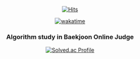 <div align="center">

[![Hits](https://hits.seeyoufarm.com/api/count/incr/badge.svg?url=https%3A%2F%2Fgithub.com%2Fvvalvvizal%2Fvvalvvizal&count_bg=%23FFE5F9&title_bg=%23ACACAC&icon=&icon_color=%23FFE7E7&title=hits&edge_flat=false)](https://hits.seeyoufarm.com)

[![wakatime](https://wakatime.com/badge/user/d643f28c-9174-48f0-9804-d74574060ff1.svg)](https://wakatime.com/@d643f28c-9174-48f0-9804-d74574060ff1)

### Algorithm study in Baekjoon Online Judge

[![Solved.ac Profile](http://mazassumnida.wtf/api/v2/generate_badge?boj=20183198)](https://solved.ac/20183198/)
